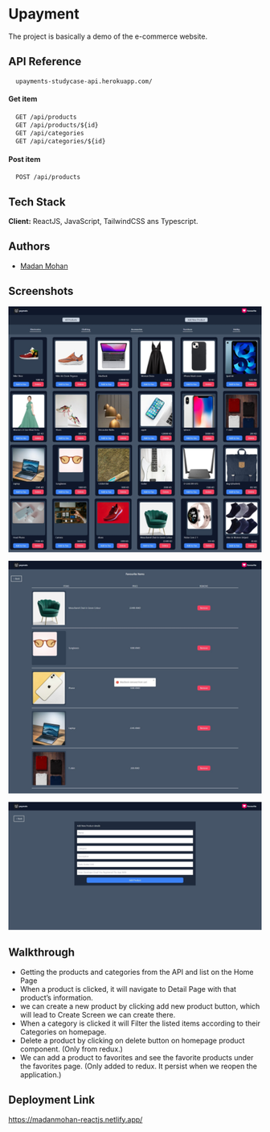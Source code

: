 # Upayment

The project is basically a demo of the e-commerce website.

## API Reference

```http
  upayments-studycase-api.herokuapp.com/
```

#### Get item

```http
  GET /api/products
  GET /api/products/${id}
  GET /api/categories
  GET /api/categories/${id}
```

#### Post item

```http
  POST /api/products
```

## Tech Stack

**Client:** ReactJS, JavaScript, TailwindCSS ans Typescript.

## Authors

- [Madan Mohan](https://github.com/Maddy-O)

## Screenshots

![image](https://github.com/Maddy-O/madanMohan-reactjs/blob/main/src/Assets/HomePage.jpeg?raw=true)

![image](https://github.com/Maddy-O/madanMohan-reactjs/blob/main/src/Assets/favourite.jpeg?raw=true)

![image](https://github.com/Maddy-O/madanMohan-reactjs/blob/main/src/Assets/appProduct.jpeg?raw=true)

## Walkthrough

- Getting the products and categories from the API and list on the Home Page
- When a product is clicked, it will navigate to Detail Page with that product’s information.
- we can create a new product by clicking add new product button, which will lead to Create Screen we can create there.
- When a category is clicked it will Filter the listed items according to their Categories on homepage.
- Delete a product by clicking on delete button on homepage product component. (Only from redux.)
- We can add a product to favorites and see the favorite products under the favorites page. (Only added to redux. It
persist when we reopen the application.)

## Deployment Link

https://madanmohan-reactjs.netlify.app/
